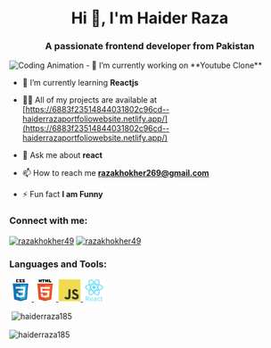 <h1 align="center">Hi 👋, I'm Haider Raza</h1>
<h3 align="center">A passionate frontend developer from Pakistan</h3>
<img src="https://media.giphy.com/media/qgQUggAC3Pfv687qPC/giphy.gif" alt="Coding Animation" />
- 🔭 I’m currently working on **Youtube Clone**

- 🌱 I’m currently learning **Reactjs**

- 👨‍💻 All of my projects are available at [https://6883f23514844031802c96cd--haiderrazaportfoliowebsite.netlify.app/](https://6883f23514844031802c96cd--haiderrazaportfoliowebsite.netlify.app/)

- 💬 Ask me about **react**

- 📫 How to reach me **razakhokher269@gmail.com**

- ⚡ Fun fact **I am Funny**

<h3 align="left">Connect with me:</h3>
<p align="left">
<a href="https://fb.com/razakhokher49" target="blank"><img align="center" src="https://raw.githubusercontent.com/rahuldkjain/github-profile-readme-generator/master/src/images/icons/Social/facebook.svg" alt="razakhokher49" height="30" width="40" /></a>
<a href="https://instagram.com/razakhokher49" target="blank"><img align="center" src="https://raw.githubusercontent.com/rahuldkjain/github-profile-readme-generator/master/src/images/icons/Social/instagram.svg" alt="razakhokher49" height="30" width="40" /></a>
</p>

<h3 align="left">Languages and Tools:</h3>
<p align="left"> <a href="https://www.w3schools.com/css/" target="_blank" rel="noreferrer"> <img src="https://raw.githubusercontent.com/devicons/devicon/master/icons/css3/css3-original-wordmark.svg" alt="css3" width="40" height="40"/> </a> <a href="https://www.w3.org/html/" target="_blank" rel="noreferrer"> <img src="https://raw.githubusercontent.com/devicons/devicon/master/icons/html5/html5-original-wordmark.svg" alt="html5" width="40" height="40"/> </a> <a href="https://developer.mozilla.org/en-US/docs/Web/JavaScript" target="_blank" rel="noreferrer"> <img src="https://raw.githubusercontent.com/devicons/devicon/master/icons/javascript/javascript-original.svg" alt="javascript" width="40" height="40"/> </a> <a href="https://reactjs.org/" target="_blank" rel="noreferrer"> <img src="https://raw.githubusercontent.com/devicons/devicon/master/icons/react/react-original-wordmark.svg" alt="react" width="40" height="40"/> </a> </p>

<p>&nbsp;<img align="center" src="https://github-readme-stats.vercel.app/api?username=haiderraza185&show_icons=true&locale=en" alt="haiderraza185" /></p>

<p><img align="center" src="https://github-readme-streak-stats.herokuapp.com/?user=haiderraza185&" alt="haiderraza185" /></p>
